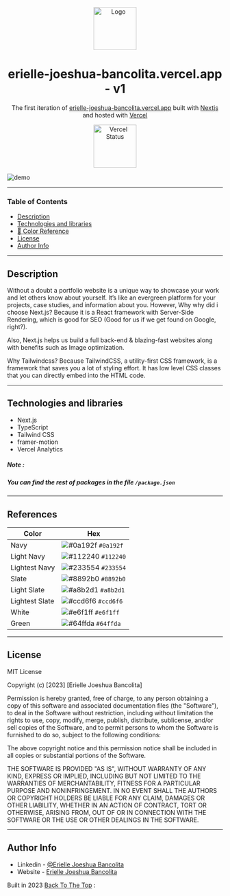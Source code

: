 <div align="center">
  <img alt="Logo" src="https://github-production-user-asset-6210df.s3.amazonaws.com/140221270/261695020-61a17c2f-b790-434e-b8c4-d85a398a4830.png" width="100" />
</div>
<h1 align="center">
  erielle-joeshua-bancolita.vercel.app - v1
</h1>
<p align="center">
  The first iteration of <a href="https://erielle-joeshua-bancolita.vercel.app/" target="_blank">erielle-joeshua-bancolita.vercel.app</a> built with <a href="https://nextjs.org/" target="_blank">Nextjs</a> and hosted with <a href="https://vercel.com/" target="_blank">Vercel</a>
</p>

<p align="center">
  <a href="https://erielle-joeshua-bancolita.vercel.app/" target="_blank">
    <img src="https://raw.githubusercontent.com/DataDog/integrations-extras/master/vercel/images/logo-full-black.png" width="100" alt="Vercel Status" />
  </a>
</p>

![demo](https://github-production-user-asset-6210df.s3.amazonaws.com/115100114/261684766-3f60f800-3d0e-47c9-b3e6-d9443da5ee01.png)

---
### Table of Contents

- [Description](#description)
- [Technologies and libraries ](#technologies-and-libraries)
- [🎨 Color Reference](#references)
- [License](#license)
- [Author Info](#author-info)

---
## Description

Without a doubt a portfolio website is a unique way to showcase your work and let others know about yourself. It’s like an evergreen platform for your projects, case studies, and information about you. However, Why why did i choose Next.js? Because it is a React framework with Server-Side Rendering, which is good for SEO (Good for us if we get found on Google, right?).

Also, Next.js helps us build a full back-end & blazing-fast websites along with benefits such as Image optimization.

Why Tailwindcss? Because TailwindCSS, a utility-first CSS framework, is a framework that saves you a lot of styling effort. It has low level CSS classes that you can directly embed into the HTML code.

---
## Technologies and libraries

- Next.js
- TypeScript
- Tailwind CSS
- framer-motion
- Vercel Analytics

##### Note : 
##### You can find the rest of packages in the file ```/package.json```

---

## References

| Color          | Hex                                                                |
| -------------- | ------------------------------------------------------------------ |
| Navy           | ![#0a192f](https://via.placeholder.com/10/0a192f?text=+) `#0a192f` |
| Light Navy     | ![#112240](https://via.placeholder.com/10/0a192f?text=+) `#112240` |
| Lightest Navy  | ![#233554](https://via.placeholder.com/10/303C55?text=+) `#233554` |
| Slate          | ![#8892b0](https://via.placeholder.com/10/8892b0?text=+) `#8892b0` |
| Light Slate    | ![#a8b2d1](https://via.placeholder.com/10/a8b2d1?text=+) `#a8b2d1` |
| Lightest Slate | ![#ccd6f6](https://via.placeholder.com/10/ccd6f6?text=+) `#ccd6f6` |
| White          | ![#e6f1ff](https://via.placeholder.com/10/e6f1ff?text=+) `#e6f1ff` |
| Green          | ![#64ffda](https://via.placeholder.com/10/64ffda?text=+) `#64ffda` |

---

## License

MIT License

Copyright (c) [2023] [Erielle Joeshua Bancolita]

Permission is hereby granted, free of charge, to any person obtaining a copy
of this software and associated documentation files (the "Software"), to deal
in the Software without restriction, including without limitation the rights
to use, copy, modify, merge, publish, distribute, sublicense, and/or sell
copies of the Software, and to permit persons to whom the Software is
furnished to do so, subject to the following conditions:

The above copyright notice and this permission notice shall be included in all
copies or substantial portions of the Software.

THE SOFTWARE IS PROVIDED "AS IS", WITHOUT WARRANTY OF ANY KIND, EXPRESS OR
IMPLIED, INCLUDING BUT NOT LIMITED TO THE WARRANTIES OF MERCHANTABILITY,
FITNESS FOR A PARTICULAR PURPOSE AND NONINFRINGEMENT. IN NO EVENT SHALL THE
AUTHORS OR COPYRIGHT HOLDERS BE LIABLE FOR ANY CLAIM, DAMAGES OR OTHER
LIABILITY, WHETHER IN AN ACTION OF CONTRACT, TORT OR OTHERWISE, ARISING FROM,
OUT OF OR IN CONNECTION WITH THE SOFTWARE OR THE USE OR OTHER DEALINGS IN THE
SOFTWARE.



---

## Author Info

- Linkedin - [@Erielle Joeshua Bancolita](https://www.linkedin.com/in/erielle-joeshua-bancolita-991515256)
- Website - [Erielle Joeshua Bancolita](https://erielle-joeshua-bancolita.vercel.app/)

Built in 2023
[Back To The Top](#description) :

